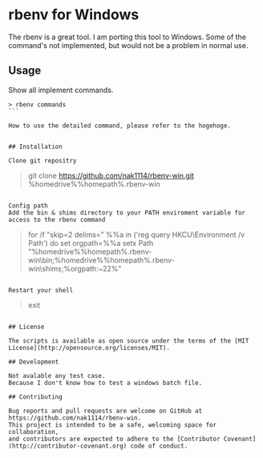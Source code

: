 # rbenv for Windows

The rbenv is a great tool. I am porting this tool to Windows. 
Some of the command's not implemented, but would not be a problem in normal use.

## Usage

Show all implement commands.
````
> rbenv commands
```

How to use the detailed command, please refer to the hogehoge.


## Installation

Clone git repositry
````
> git clone https://github.com/nak1114/rbenv-win.git %homedrive%%homepath%\.rbenv-win
````

Config path
Add the bin & shims directory to your PATH enviroment variable for access to the rbenv command
````
> for /f "skip=2 delims=" %%a in ('reg query HKCU\Environment /v Path') do set orgpath=%%a
> setx Path "%homedrive%%homepath%\.rbenv-win\bin;%homedrive%%homepath%\.rbenv-win\shims;%orgpath:~22%"
````

Restart your shell
````
> exit
````

## License

The scripts is available as open source under the terms of the [MIT License](http://opensource.org/licenses/MIT).

## Development

Not avalable any test case.
Because I don't know how to test a windows batch file.

## Contributing

Bug reports and pull requests are welcome on GitHub at https://github.com/nak1114/rbenv-win. 
This project is intended to be a safe, welcoming space for collaboration, 
and contributors are expected to adhere to the [Contributor Covenant](http://contributor-covenant.org) code of conduct.
